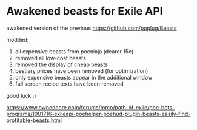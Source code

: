# Awakened beasts for Exile API
awakened version of the previous https://github.com/poplug/Beasts

modded:
1. all expensive beasts from poeninja (dearer 15c)
2. removed all low-cost beasts
3. removed the display of cheap beasts
4. bestiary prices have been removed (for optimization)
5. only expensive beasts appear in the additional window
6. full screen recipe texts have been removed

good luck :)

https://www.ownedcore.com/forums/mmo/path-of-exile/poe-bots-programs/1001716-exileapi-poehelper-poehud-plugin-beasts-easily-find-profitable-beasts.html
